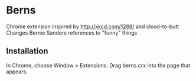 Berns
=============

Chrome extension inspired by http://xkcd.com/1288/ and cloud-to-butt
Changes Bernie Sanders references to "funny" things


Installation
------------

In Chrome, choose Window > Extensions.  Drag berns.crx into the page that appears.
